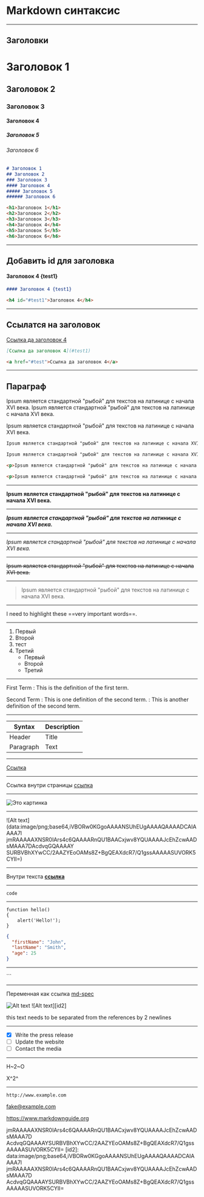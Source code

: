# Markdown синтаксис

---

## Заголовки

# Заголовок 1
## Заголовок 2
### Заголовок 3
#### Заголовок 4
##### Заголовок 5
###### Заголовок 6

```md
# Заголовок 1
## Заголовок 2
### Заголовок 3
#### Заголовок 4
##### Заголовок 5
###### Заголовок 6
```

```html
<h1>Заголовок 1</h1>
<h2>Заголовок 2</h2>
<h3>Заголовок 3</h3>
<h4>Заголовок 4</h4>
<h5>Заголовок 5</h5>
<h6>Заголовок 6</h6>
```

---

## Добавить id для заголовка

#### Заголовок 4 {test1}

```md
#### Заголовок 4 {test1}
```

```html
<h4 id="#test1">Заголовок 4</h4>
```

---

## Ссылатся на заголовок

[Ссылка да заголовок 4](#test1)

```md
[Ссылка да заголовок 4](#test1)
```

```html
<a href="#test">Ссылка да заголовок 4</a>
```

---

## Параграф

Ipsum является стандартной "рыбой" для текстов на латинице с начала XVI века. Ipsum является стандартной "рыбой" для текстов на латинице с начала XVI века.

Ipsum является стандартной "рыбой" для текстов на латинице с начала XVI века.

```md
Ipsum является стандартной "рыбой" для текстов на латинице с начала XVI века. Ipsum является стандартной "рыбой" для текстов на латинице с начала XVI века.

Ipsum является стандартной "рыбой" для текстов на латинице с начала XVI века.
```

```html
<p>Ipsum является стандартной "рыбой" для текстов на латинице с начала XVI века. Ipsum является стандартной "рыбой" для текстов на латинице с начала XVI века.</p>

<p>Ipsum является стандартной "рыбой" для текстов на латинице с начала XVI века.<p>
```

---

**Ipsum является стандартной "рыбой" для текстов на латинице с начала XVI века.**

---

***Ipsum является стандартной "рыбой" для текстов на латинице с начала XVI века.***

---

*Ipsum является стандартной "рыбой" для текстов на латинице с начала XVI века.*

---

~~Ipsum является стандартной "рыбой" для текстов на латинице с начала XVI века.~~

---

>Ipsum является стандартной "рыбой" для текстов на латинице с начала XVI века.

---

I need to highlight these ==very important words==.

---

1. Первый
1. Второй
1. тест
1. Третий
	- Первый
	+ Второй
	* Третий

---

First Term
: This is the definition of the first term.

Second Term
: This is one definition of the second term.
: This is another definition of the second term.

---

| Syntax | Description |
| ----------- | ----------- |
| Header | Title |
| Paragraph | Text |

---

[Ссылка](https://www.example.com)

---

Ссылка внутри страницы [ссылка](#link)

---

![Это картинка](https://www.apple.com/ac/structured-data/images/knowledge_graph_logo.png)

---

![Alt text](data:image/png;base64,iVBORw0KGgoAAAANSUhEUgAAAAQAAAADCAIAAAA7l
jmRAAAAAXNSR0IArs4c6QAAAARnQU1BAACxjwv8YQUAAAAJcEhZcwAADsMAAA7DAcdvqGQAAAAY
SURBVBhXYwCC/2AAZYEoOAMs8Z+BgQEAXdcR7/Q1gssAAAAASUVORK5CYII=)

---

Внутри текста **[ссылка](https://www.google.com/)**

---

`code`

---

```
function hello()
{
	alert('Hello!');
}
```

```json
{
  "firstName": "John",
  "lastName": "Smith",
  "age": 25
}
```

---

\```

---

Переменная как ссылка [md-spec]

![Alt text][id]
![Alt text][id2]

this text needs to be separated from the references by 2 newlines

---

- [x] Write the press release
- [ ] Update the website
- [ ] Contact the media

---

H~2~O

X^2^

---

`http://www.example.com`

<fake@example.com>

<https://www.markdownguide.org>

[md-spec]: http://daringfireball.net/projects/markdown/
[id]:
data:image/png;base64,iVBORw0KGgoAAAANSUhEUgAAAAQAAAADCAIAAAA7l
jmRAAAAAXNSR0IArs4c6QAAAARnQU1BAACxjwv8YQUAAAAJcEhZcwAADsMAAA7D
AcdvqGQAAAAYSURBVBhXYwCC/2AAZYEoOAMs8Z+BgQEAXdcR7/Q1gssAAAAASUVORK5CYII=
[id2]:
data:image/png;base64,iVBORw0KGgoAAAANSUhEUgAAAAQAAAADCAIAAAA7l
jmRAAAAAXNSR0IArs4c6QAAAARnQU1BAACxjwv8YQUAAAAJcEhZcwAADsMAAA7D
AcdvqGQAAAAYSURBVBhXYwCC/2AAZYEoOAMs8Z+BgQEAXdcR7/Q1gssAAAAASUVORK5CYII=